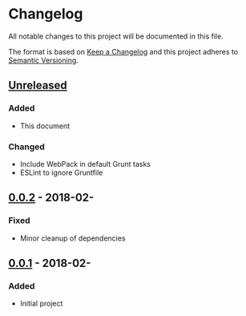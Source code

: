 # Changelog
All notable changes to this project will be documented in this file.

The format is based on [Keep a Changelog](http://keepachangelog.com/en/1.0.0/)
and this project adheres to [Semantic Versioning](http://semver.org/spec/v2.0.0.html).

## [Unreleased]
### Added
- This document

### Changed
- Include WebPack in default Grunt tasks
- ESLint to ignore Gruntfile

## [0.0.2] - 2018-02-
### Fixed
- Minor cleanup of dependencies

## [0.0.1] - 2018-02-
### Added
- Initial project

[Unreleased]: https://github.com/olivierlacan/keep-a-changelog/compare/v0.0.2...HEAD
[0.0.2]: https://github.com/olivierlacan/keep-a-changelog/compare/v0.0.1...v0.0.2
[0.0.1]: https://github.com/olivierlacan/keep-a-changelog/compare/v0.0.0...v0.0.1
